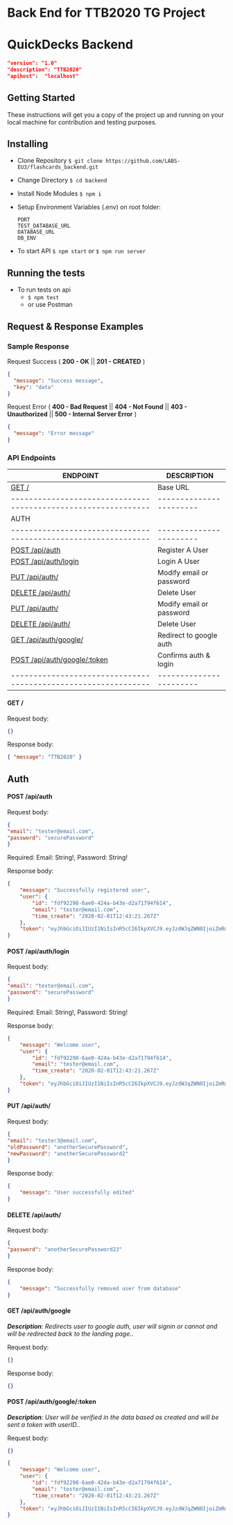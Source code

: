 # Back End for TTB2020 TG Project

# QuickDecks Backend

```json
"version": "1.0"
"description": "TTB2020"
"apihost":  "localhost"
```

## Getting Started

These instructions will get you a copy of the project up and running on your local machine for contribution and testing purposes.

## Installing

- Clone Repository
  `$ git clone https://github.com/LABS-EU3/flashcards_backend.git`

- Change Directory
  `$ cd backend`

- Install Node Modules
  `$ npm i`

- Setup Environment Variables (.env) on root folder:

  ```.env
  PORT
  TEST_DATABASE_URL
  DATABASE_URL
  DB_ENV

  ```

- To start API
  `$ npm start`
  or `$ npm run server`

## Running the tests

- To run tests on api
  - `$ npm test`
  - or use Postman

## Request & Response Examples

### Sample Response

Request Success ( **200 - OK** || **201 - CREATED** )

```json
{
  "message": "Success message",
  "key": "data"
}
```

Request Error ( **400 - Bad Request** || **404 - Not Found** || **403 - Unauthorized** || **500 - Internal Server Error** )

```json
{
  "message": "Error message"
}
```

### API Endpoints

| ENDPOINT                                                       | DESCRIPTION             |
| -------------------------------------------------------------- | ----------------------- |
| [GET /](#get)                                                  | Base URL                |
| -------------------------------------------------------------- | ----------------------- |
| AUTH                                                                                     |
| -------------------------------------------------------------- | ----------------------- |
| [POST /api/auth](#post-apiauth)                                 | Register A User         |
| [POST /api/auth/login](#post-tapiauthlogin)                     | Login A User            |
| [PUT /api/auth/](#put-apiauth)                                  | Modify email or password|
| [DELETE /api/auth/](#delete-apiauth)                            | Delete User             |
| [PUT /api/auth/](#put-apiauth)                                  | Modify email or password|
| [DELETE /api/auth/](#delete-apiauth)                            | Delete User             |
| [GET /api/auth/google/](#get-apiauthgoogle)                    | Redirect to google auth |
| [POST /api/auth/google/:token](#post-apiauthgoogleToken)       | Confirms auth & login   |
| -------------------------------------------------------------- | ----------------------- |



 
#### GET /

Request body:

```json
{}
```

Response body:

```json
{ "message": "TTB2020" }
```

## Auth 

#### POST /api/auth

Request body:

```json
{
"email": "tester@email.com",
"password": "securePassword"
}
```
Required: Email: String!, Password: String!

Response body:

```json
{
    "message": "Successfully registered user",
    "user": {
        "id": "fdf92298-6ae0-424a-b43e-d2a71794f614",
        "email": "tester@email.com",
        "time_create": "2020-02-01T12:43:21.267Z"
    },
    "token": "eyJhbGciOiJIUzI1NiIsInR5cCI6IkpXVCJ9.eyJzdWJqZWN0IjoiZmRmOTIyOTgtNmFlMC00MjRhLWI0M2UtZDJhNzE3OTRmNjE0IiwiaWF0IjoxNTgwNTYxMDAxLCJleHAiOjE1ODA2NDc0MDF9.9SCdhu2D8tOedaqy-NGBkK7hgeZDTfIVy5baPpsSGtA"
}
```

#### POST /api/auth/login

Request body:

```json
{
"email": "tester@email.com",
"password": "securePassword"
}
```
Required: Email: String!, Password: String!

Response body:

```json
{
    "message": "Welcome user",
    "user": {
        "id": "fdf92298-6ae0-424a-b43e-d2a71794f614",
        "email": "tester@email.com",
        "time_create": "2020-02-01T12:43:21.267Z"
    },
    "token": "eyJhbGciOiJIUzI1NiIsInR5cCI6IkpXVCJ9.eyJzdWJqZWN0IjoiZmRmOTIyOTgtNmFlMC00MjRhLWI0M2UtZDJhNzE3OTRmNjE0IiwiaWF0IjoxNTgwNTYyMTc3LCJleHAiOjE1ODA2NDg1Nzd9.XbGNLa0JuCUQALitHApVH73VUyYz-0fukdyFqfAyURI"
}
```


#### PUT /api/auth/

Request body:

```json
{
"email": "tester3@email.com",
"oldPassword": "anotherSecurePassword",
"newPassword": "anotherSecurePassword2"
}
```

Response body:

```json
{
    "message": "User successfully edited"
}
```


#### DELETE /api/auth/

Request body:

```json
{
"password": "anotherSecurePassword23"
}
```

Response body:

```json
{
    "message": "Successfully removed user from database"
}
```

#### GET /api/auth/google

_**Description**: Redirects user to google auth, user will signin or cannot and will be redirected back to the landing page._.

Request body:

```json
{}
```

Response body:

```json
{}
```

#### POST /api/auth/google/:token

_**Description**: User will be verified in the data based as created and will be sent a token with userID._.

Request body:

```json
{}
```

```json
{
    "message": "Welcome user",
    "user": {
        "id": "fdf92298-6ae0-424a-b43e-d2a71794f614",
        "email": "tester@email.com",
        "time_create": "2020-02-01T12:43:21.267Z"
    },
    "token": "eyJhbGciOiJIUzI1NiIsInR5cCI6IkpXVCJ9.eyJzdWJqZWN0IjoiZmRmOTIyOTgtNmFlMC00MjRhLWI0M2UtZDJhNzE3OTRmNjE0IiwiaWF0IjoxNTgwNTYyMTc3LCJleHAiOjE1ODA2NDg1Nzd9.XbGNLa0JuCUQALitHApVH73VUyYz-0fukdyFqfAyURI"
}
```